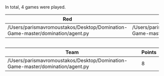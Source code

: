 In total, 4 games were played.

| Red                                                                           | Blue                                                                          | R | B |
|-------------------------------------------------------------------------------|-------------------------------------------------------------------------------|---|---|
| /Users/parismavromoustakos/Desktop/Domination-Game-master/domination/agent.py | /Users/parismavromoustakos/Desktop/Domination-Game-master/domination/agent.py | 8 | 0 |

|  |
|--|

| Team                                                                          | Points |
|-------------------------------------------------------------------------------|--------|
| /Users/parismavromoustakos/Desktop/Domination-Game-master/domination/agent.py | 8      |
